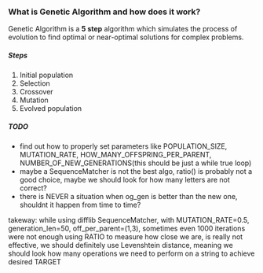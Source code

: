 ### What is Genetic Algorithm and how does it work?

Genetic Algorithm is a **5 step** algorithm which simulates the process of evolution to find optimal or near-optimal solutions for complex problems.

##### Steps
1. Initial population
2. Selection
3. Crossover
4. Mutation
5. Evolved population




##### TODO
- find out how to properly set parameters like POPULATION_SIZE, MUTATION_RATE, HOW_MANY_OFFSPRING_PER_PARENT, NUMBER_OF_NEW_GENERATIONS(this should be just a while true loop)
- maybe a SequenceMatcher is not the best algo, ratio() is probably not a good choice, maybe we should look for how many letters are not correct?
- there is NEVER a situation when og_gen is better than the new one, shouldnt it happen from time to time?




takeway:
while using difflib SequenceMatcher, with MUTATION_RATE=0.5, generation_len=50, off_per_parent=(1,3), sometimes even
1000 iterations were not enough
using RATIO to measure how close we are, is really not effective, we should definitely use Levenshtein distance, meaning we should look how many operations we need to perform on a string to achieve desired TARGET